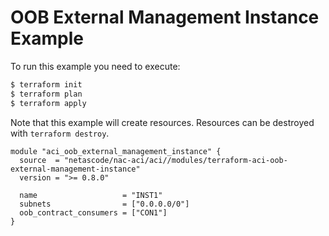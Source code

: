 <!-- BEGIN_TF_DOCS -->
# OOB External Management Instance Example

To run this example you need to execute:

```bash
$ terraform init
$ terraform plan
$ terraform apply
```

Note that this example will create resources. Resources can be destroyed with `terraform destroy`.

```hcl
module "aci_oob_external_management_instance" {
  source  = "netascode/nac-aci/aci//modules/terraform-aci-oob-external-management-instance"
  version = ">= 0.8.0"

  name                   = "INST1"
  subnets                = ["0.0.0.0/0"]
  oob_contract_consumers = ["CON1"]
}
```
<!-- END_TF_DOCS -->